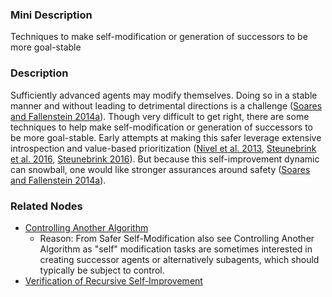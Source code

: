 ### Mini Description

Techniques to make self-modification or generation of successors to be more goal-stable

### Description

Sufficiently advanced agents may modify themselves. Doing so in a stable manner and without leading to detrimental directions is a challenge ([Soares and Fallenstein 2014a](http://intelligence.org/files/TechnicalAgenda.pdf)). Though very difficult to get right, there are some techniques to help make self-modification or generation of successors to be more goal-stable. Early attempts at making this safer leverage extensive introspection and value-based prioritization ([Nivel et al. 2013](http://people.idsia.ch/~steunebrink/Publications/TR13_bounded_recursive_self-improvement.pdf), [Steunebrink et al. 2016](http://people.idsia.ch/~steunebrink/Publications/AGI16_growing_recursive_self-improvers.pdf), [Steunebrink 2016](https://intelligence.org/files/csrbai/steunebrink-slides.pdf)). But because this self-improvement dynamic can snowball, one would like stronger assurances around safety ([Soares and Fallenstein 2014a](http://intelligence.org/files/TechnicalAgenda.pdf)).

### Related Nodes

- [Controlling Another Algorithm](/Value_Alignment/Control/Oversight/Controlling_Another_Algorithm/Controlling_Another_Algorithm.md)
	- Reason: From Safer Self-Modification also see Controlling Another Algorithm as "self" modification tasks are sometimes interested in creating successor agents or alternatively subagents, which should typically be subject to control.
- [Verification of Recursive Self-Improvement](/Value_Alignment/Verification/Verification_of_Recursive_Self-Improvement/Verification_of_Recursive_Self-Improvement.md)
